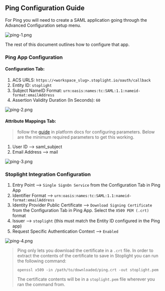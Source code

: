## Ping Configuration Guide

For Ping you will need to create a SAML application going through the Advanced Configuration setup menu.

![ping-1.png](https://stoplight.io/api/v1/projects/cHJqOjI/images/Cub8kWi6gas)

The rest of this document outlines how to configure that app.

### Ping App Configuration

#### Configuration Tab:

1. ACS URLS: `https://<workspace_slug>.stoplight.io/oauth/callback`
2. Entity ID: `stoplight`
3. Subject NameID Format: `urn:oasis:names:tc:SAML:1.1:nameid-format:emailAddress`
4. Assertion Validity Duration (In Seconds): `60`

![ping-2.png](https://stoplight.io/api/v1/projects/cHJqOjI/images/DUyvDRaN6WE)

#### Attribute Mappings Tab:

<!-- theme: info -->

> follow the [guide](https://meta.stoplight.io/docs/platform/ZG9jOjQ1NTQxMg-single-sign-on#saml-assertion-requirements) in platform docs for configuring parameters. Below are the minimum required parameters to get this working.

1. User ID --> saml_subject
2. Email Address --> mail

![ping-3.png](https://stoplight.io/api/v1/projects/cHJqOjI/images/D6WzA50UDdE)

### Stoplight Integration Configuration

1. Entry Point --> `Single SignOn Service` from the Configuration Tab in Ping App
2. Identifier Format --> `urn:oasis:names:tc:SAML:1.1:nameid-format:emailAddress`
3. Identity Provider Public Certificate --> `Download Signing Certificate` from the Configuration Tab in Ping App. Select the `X509 PEM (.crt)` format
4. Issuer --> `stoplight` (this must match the Entity ID configured in the Ping app)
5. Request Specific Authentication Context --> `Enabled`

![ping-4.png](https://stoplight.io/api/v1/projects/cHJqOjI/images/WNFOxTbVbKM)

<!-- theme: info -->

> Ping only lets you download the certificate in a `.crt` file. In order to extract the contents of the certificate to save in Stoplight you can run the following command:
>
> ```
> openssl x509 -in /path/to/downloaded/ping.crt -out stoplight.pem
> ```
>
> The certificate contents will be in a `stoplight.pem` file wherever you ran the command from.
